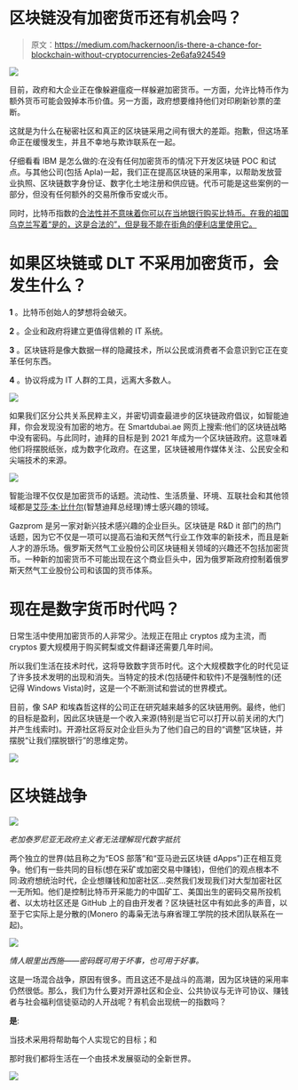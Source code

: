 # 区块链没有加密货币还有机会吗？

> 原文：<https://medium.com/hackernoon/is-there-a-chance-for-blockchain-without-cryptocurrencies-2e6afa924549>

![](img/fea04c8fd52abccb85fe934741d42171.png)

目前，政府和大企业正在像躲避瘟疫一样躲避加密货币。一方面，允许比特币作为额外货币可能会毁掉本币价值。另一方面，政府想要维持他们对印刷新钞票的垄断。

这就是为什么在秘密社区和真正的区块链采用之间有很大的差距。抱歉，但这场革命正在缓慢发生，并且不幸地与欺诈联系在一起。

仔细看看 IBM 是怎么做的:在没有任何加密货币的情况下开发区块链 POC 和试点。与其他公司(包括 Apla)一起，我们正在提高区块链的采用率，以帮助发放营业执照、区块链数字身份证、数字化土地注册和供应链。代币可能是这些案例的一部分，但没有任何额外的交易所像币安或火币。

同时，比特币指数的[合法性并不意味着你可以在当地银行购买比特币。在我的祖国乌克兰写着“是的，这是合法的”，但是我不能在街角的便利店里使用它。](https://en.wikipedia.org/wiki/Legality_of_bitcoin_by_country_or_territory)

# 如果区块链或 DLT 不采用加密货币，会发生什么？

**1** 。比特币创始人的梦想将会破灭。

**2** 。企业和政府将建立更值得信赖的 IT 系统。

**3** 。区块链将是像大数据一样的隐藏技术，所以公民或消费者不会意识到它正在变革任何东西。

**4** 。协议将成为 IT 人群的工具，远离大多数人。

![](img/5f29a26f81ba32e0c87b2cd2e56c2a63.png)

如果我们区分公共关系民粹主义，并密切调查最进步的区块链政府倡议，如智能迪拜，你会发现没有加密的地方。在 Smartdubai.ae 网页上搜索:他们的区块链战略中没有密码。与此同时，迪拜的目标是到 2021 年成为一个区块链政府。这意味着他们将摆脱纸张，成为数字化政府。在这里，区块链被用作媒体关注、公民安全和尖端技术的来源。

![](img/03a836ab07c8529ddada4e846f5de3bc.png)

智能治理不仅仅是加密货币的话题。流动性、生活质量、环境、互联社会和其他领域都是[艾莎·本·比什尔](https://www.linkedin.com/in/dr-aisha-bin-bishr-b5639b8/)(智慧迪拜总经理)博士感兴趣的领域。

Gazprom 是另一家对新兴技术感兴趣的企业巨头。区块链是 R&D it 部门的热门话题，因为它不仅是一项可以提高石油和天然气行业工作效率的新技术，而且是新人才的游乐场。俄罗斯天然气工业股份公司区块链相关领域的兴趣还不包括加密货币。一种新的加密货币不可能出现在这个商业巨头中，因为俄罗斯政府控制着俄罗斯天然气工业股份公司和该国的货币体系。

# 现在是数字货币时代吗？

日常生活中使用加密货币的人非常少。法规正在阻止 cryptos 成为主流，而 cryptos 要大规模用于购买鳄梨或文件翻译还需要几年时间。

所以我们生活在技术时代，这将导致数字货币时代。这个大规模数字化的时代见证了许多技术发明的出现和消失。当特定的技术(包括硬件和软件)不是强制性的(还记得 Windows Vista)时，这是一个不断测试和尝试的世界模式。

目前，像 SAP 和埃森哲这样的公司正在研究越来越多的区块链用例。最终，他们的目标是盈利，因此区块链是一个收入来源(特别是当它可以打开以前关闭的大门并产生线索时)。开源社区将反对企业巨头为了他们自己的目的“调整”区块链，并摆脱“让我们摆脱银行”的思维定势。

![](img/548cdbfb5e6d3a121dc1a3a9cd5abc59.png)

# 区块链战争

![](img/a4b6870ca6a41e91efed0944cd1f0e94.png)

*老加泰罗尼亚无政府主义者无法理解现代数字抵抗*

两个独立的世界(姑且称之为“EOS 部落”和“亚马逊云区块链 dApps”)正在相互竞争。他们有一些共同的目标(想在采矿或加密交易中赚钱)，但他们的观点根本不同:政府想统治时代，企业想赚钱和加密社区…突然我们发现我们对大型加密社区一无所知。他们是控制比特币开采能力的中国矿工、美国出生的密码交易所投机者、以太坊社区还是 GitHub 上的自由开发者？区块链社区中有如此多的声音，以至于它实际上是分散的(Monero 的毒枭无法与麻省理工学院的技术团队联系在一起)。

![](img/e3ce2755cd0d7bf10175da47cd5f82f7.png)

*情人眼里出西施——密码既可用于坏事，也可用于好事。*

这是一场混合战争，原因有很多。而且这还不是战斗的高潮，因为区块链的采用率仍然很低。那么，我们为什么要对开源社区和企业、公共协议与无许可协议、赚钱者与社会福利信徒驱动的人开战呢？有机会出现统一的指数吗？

**是**:

当技术采用将帮助每个人实现它的目标；和

那时我们都将生活在一个由技术发展驱动的全新世界。

![](img/37055ff41529c05a22e73819feff6474.png)